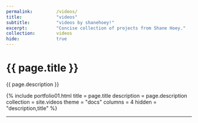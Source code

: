 ```yaml
---
permalink:         /videos/
title:             "videos"
subtitle:          "videos by shanehoey!"
excerpt:           "Concise collection of projects from Shane Hoey."
collection:        videos
hide:              true
---
```


# {{ page.title }}

{{ page.description }}

{% include portfolio01.html title = page.title description = page.description collection = site.videos theme = "docs" columns = 4 hidden = "description,title" %}
<hr>